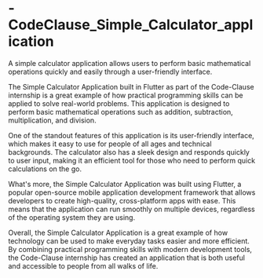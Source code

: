 # -CodeClause_Simple_Calculator_application
A simple calculator application allows users to perform basic mathematical operations quickly and easily through a user-friendly interface.

The Simple Calculator Application built in Flutter as part of the Code-Clause internship is a great example of how practical programming skills can be applied to solve real-world problems. This application is designed to perform basic mathematical operations such as addition, subtraction, multiplication, and division.

One of the standout features of this application is its user-friendly interface, which makes it easy to use for people of all ages and technical backgrounds. The calculator also has a sleek design and responds quickly to user input, making it an efficient tool for those who need to perform quick calculations on the go.

What's more, the Simple Calculator Application was built using Flutter, a popular open-source mobile application development framework that allows developers to create high-quality, cross-platform apps with ease. This means that the application can run smoothly on multiple devices, regardless of the operating system they are using.

Overall, the Simple Calculator Application is a great example of how technology can be used to make everyday tasks easier and more efficient. By combining practical programming skills with modern development tools, the Code-Clause internship has created an application that is both useful and accessible to people from all walks of life.
